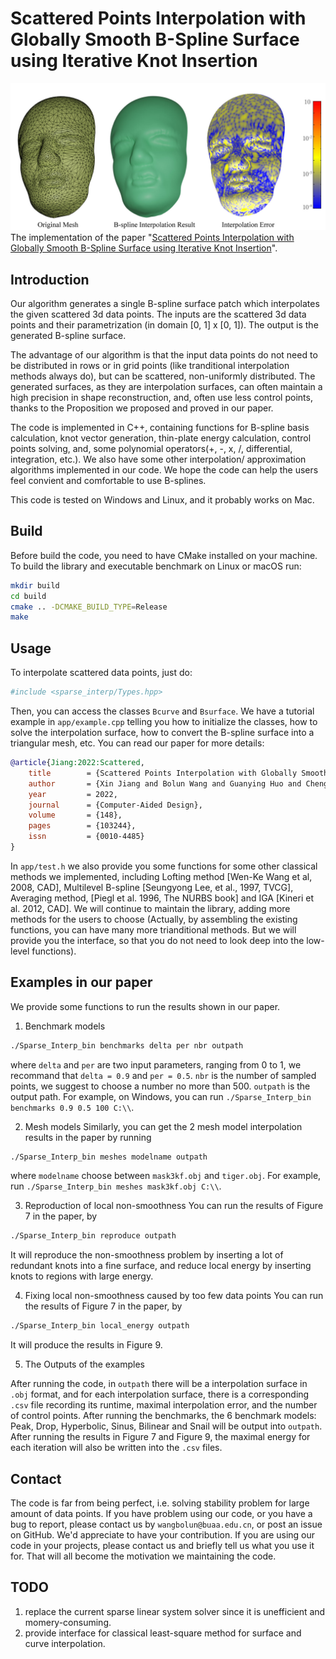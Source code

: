 
# Scattered Points Interpolation with Globally Smooth B-Spline Surface using Iterative Knot Insertion
![](./fig/mask_assemble.jpg)
The implementation of the paper "[Scattered Points Interpolation with Globally Smooth B-Spline Surface using Iterative Knot Insertion](https://www.sciencedirect.com/science/article/pii/S0010448522000331)".

## Introduction
Our algorithm generates a single B-spline surface patch which interpolates the given scattered 3d data points. The inputs are the scattered 3d data points and their parametrization (in domain [0, 1] x [0, 1]). The output is the generated B-spline surface.

The advantage of our algorithm is that the input data points do not need to be distributed in rows or in grid points (like tranditional interpolation methods always do), but can be scattered, non-uniformly distributed. The generated surfaces, as they are interpolation surfaces, can often maintain a high precision in shape reconstruction, and, often use less control points, thanks to the Proposition we proposed and proved in our paper.

The code is implemented in C++, containing functions for B-spline basis calculation, knot vector generation, thin-plate energy calculation, control points solving, and, some polynomial operators(+, -, x, /, differential, integration, etc.). We also have some other interpolation/ approximation algorithms implemented in our code. We hope the code can help the users feel convient and comfortable to use B-splines. 

This code is tested on Windows and Linux, and it probably works on Mac.

## Build

Before build the code, you need to have CMake installed on your machine. To build the library and executable benchmark on Linux or macOS run:

```sh
mkdir build
cd build
cmake .. -DCMAKE_BUILD_TYPE=Release
make
```

## Usage

To interpolate scattered data points, just do:
```sh
#include <sparse_interp/Types.hpp>
```
Then, you can access the classes `Bcurve` and `Bsurface`. We have a tutorial example in `app/example.cpp` telling you how to initialize the classes, how to solve the interpolation surface, how to convert the B-spline surface into a triangular mesh, etc. You can read our paper for more details:

```bibtex
@article{Jiang:2022:Scattered,
    title        = {Scattered Points Interpolation with Globally Smooth B-Spline Surface using Iterative Knot Insertion},
    author       = {Xin Jiang and Bolun Wang and Guanying Huo and Cheng Su and Dong-Ming Yan and Zhiming Zheng},
    year         = 2022,
    journal      = {Computer-Aided Design},
    volume       = {148},
    pages        = {103244},
    issn         = {0010-4485}
}
```

In `app/test.h` we also provide you some functions for some other classical methods we implemented, including Lofting method [Wen-Ke Wang et al, 2008, CAD], Multilevel B-spline [Seungyong Lee, et al., 1997, TVCG], Averaging method, [Piegl et al. 1996, The NURBS book] and IGA [Kineri et al. 2012, CAD]. We will continue to maintain the library, adding more methods for the users to choose (Actually, by assembling the existing functions, you can have many more trianditional methods. But we will provide you the interface, so that you do not need to look deep into the low-level functions).
## Examples in our paper

We provide some functions to run the results shown in our paper.

1. Benchmark models 
```bash
./Sparse_Interp_bin benchmarks delta per nbr outpath
```
where `delta` and `per` are two input parameters, ranging from 0 to 1, we recommand that `delta = 0.9` and `per = 0.5`. `nbr` is the number of sampled points, we suggest to choose a number no more than 500. `outpath` is the output path. For example, on Windows, you can run `./Sparse_Interp_bin benchmarks 0.9 0.5 100 C:\\`.


2. Mesh models 
Similarly, you can get the 2 mesh model interpolation results in the paper by running

```bash
./Sparse_Interp_bin meshes modelname outpath
```
where `modelname` choose between `mask3kf.obj` and `tiger.obj`. For example, run  `./Sparse_Interp_bin meshes mask3kf.obj C:\\`.

3. Reproduction of local non-smoothness
You can run the results of Figure 7 in the paper, by
```bash
./Sparse_Interp_bin reproduce outpath
```
It will reproduce the non-smoothness problem by inserting a lot of redundant knots into a fine surface, and reduce local energy by inserting knots to regions with large energy.

4. Fixing local non-smoothness caused by too few data points
You can run the results of Figure 7 in the paper, by
```bash
./Sparse_Interp_bin local_energy outpath
```
It will produce the results in Figure 9.

5. The Outputs of the examples

After running the code, in `outpath` there will be a interpolation surface in `.obj` format, and for each interpolation surface, there is a corresponding `.csv` file recording its runtime, maximal interpolation error, and the number of control points. After running the benchmarks, the 6 benchmark models: Peak, Drop, Hyperbolic, Sinus, Bilinear and Snail will be output into `outpath`. After running the results in Figure 7 and Figure 9, the maximal energy for each iteration will also be written into the `.csv` files.

## Contact

The code is far from being perfect, i.e. solving stability problem for large amount of data points. If you have problem using our code, or you have a bug to report, please contact us by `wangbolun@buaa.edu.cn`, or post an issue on GitHub. We'd appreciate to have your contribution. If you are using our code in your projects, please contact us and briefly tell us what you use it for. That will all become the motivation we maintaining the code.

## TODO
1. replace the current sparse linear system solver since it is unefficient and momery-consuming.
2. provide interface for classical least-square method for surface and curve interpolation.

